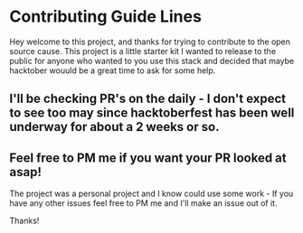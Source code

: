 # Contributing Guide Lines
Hey welcome to this project, and thanks for trying to contribute to the open source cause. This project is a little starter kit I wanted to release to the public for anyone who wanted to you use this stack and decided that maybe hacktober wouuld be a great time to ask for some help.

## I'll be checking PR's on the daily - I don't expect to see too may since hacktoberfest has been well underway for about a 2 weeks or so. 

## Feel free to PM me if you want your PR looked at asap!

The project was a personal project and I know could use some work - If you have any other issues feel free to PM me and I'll make an issue out of it.

Thanks!


